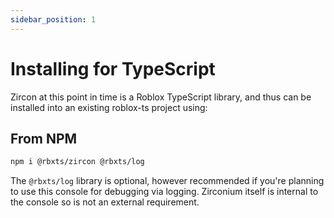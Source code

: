 ```yaml
---
sidebar_position: 1
---
```


# Installing for TypeScript
Zircon at this point in time is a Roblox TypeScript library, and thus can be installed into an existing roblox-ts project using:


## From NPM
```bash
npm i @rbxts/zircon @rbxts/log
```

The `@rbxts/log` library is optional, however recommended if you're planning to use this console for debugging via logging. Zirconium itself is internal to the console so is not an external requirement.